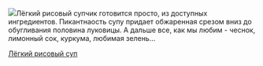 <!--2025-07-20 20:23:09-->
<div class="yb">
  <div class="rss povarenok"><a href="https://www.povarenok.ru/recipes/show/182935/"><img src="https://www.povarenok.ru/data/cache/2025jul/20/30/3184977_28832-640x480.jpg"></a>Лёгкий рисовый супчик готовится просто, из доступных ингредиентов. Пикантнаость супу придает обжаренная срезом вниз до обугливания половина луковицы. А дальше все, как мы любим - чеснок, лимонный сок, куркума, любимая зелень... <p class="titl"><a href="https://www.povarenok.ru/recipes/show/182935/">Лёгкий рисовый суп</a></p></div>
</div>
